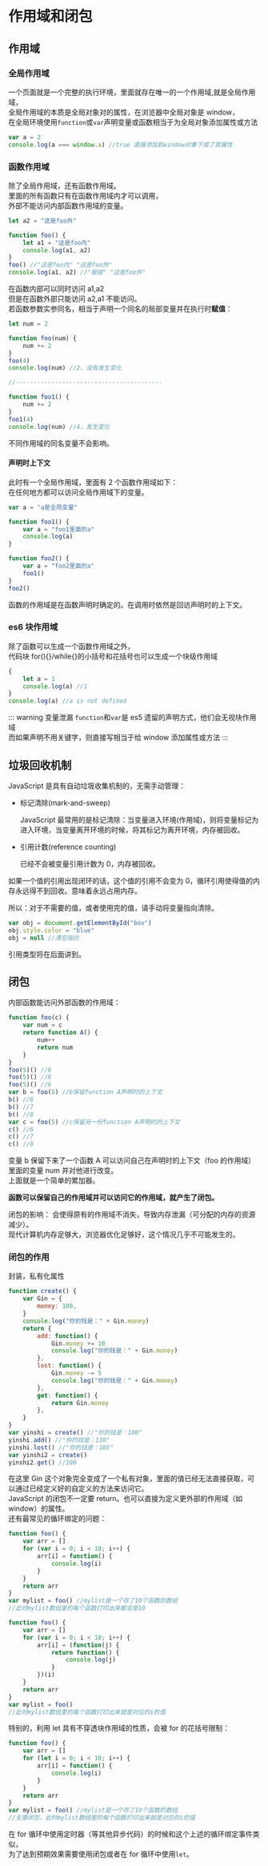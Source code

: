# 作用域和闭包

## 作用域

### 全局作用域

一个页面就是一个完整的执行环境，里面就存在唯一的一个作用域,就是全局作用域，\
全局作用域的本质是全局对象对的属性，在浏览器中全局对象是 window，\
在全局环境使用`function`或`var`声明变量或函数相当于为全局对象添加属性或方法

```javascript
var a = 2
console.log(a === window.a) //true 直接添加到window对象下成了其属性
```

### 函数作用域

除了全局作用域，还有函数作用域。\
里面的所有函数只有在函数作用域内才可以调用，\
外部不能访问内部函数作用域的变量。

```javascript
let a2 = "这是foo外"

function foo() {
    let a1 = "这是foo内"
    console.log(a1, a2)
}
foo() //"这是foo内" "这是foo外"
console.log(a1, a2) //"报错" "这是foo外"
```

在函数内部可以同时访问 a1,a2\
但是在函数外部只能访问 a2,a1 不能访问。\
若函数参数实参同名，相当于声明一个同名的局部变量并在执行时**赋值**：

```javascript
let num = 2

function foo(num) {
    num += 2
}
foo(4)
console.log(num) //2，没有发生变化

//-----------------------------------------

function foo1() {
    num += 2
}
foo1(4)
console.log(num) //4，发生变化
```

不同作用域的同名变量不会影响。

#### 声明时上下文

此时有一个全局作用域，里面有 2 个函数作用域如下：\
在任何地方都可以访问全局作用域下的变量。

```javascript
var a = "a是全局变量"

function foo1() {
    var a = "foo1里面的a"
    console.log(a)
}

function foo2() {
    var a = "foo2里面的a"
    foo1()
}
foo2()
```

函数的作用域是在函数声明时确定的。在调用时依然是回访声明时的上下文。

### es6 块作用域

除了函数可以生成一个函数作用域之外，\
代码块 for(){}/while{}的小括号和花括号也可以生成一个块级作用域

```javascript
{
    let a = 1
    console.log(a) //1
}
console.log(a) //a is not defined
```

::: warning 变量泄漏
`function`和`var`是 es5 遗留的声明方式，他们会无视块作用域\
而如果声明不用关键字，则直接写相当于给 window 添加属性或方法
:::

## 垃圾回收机制

JavaScript 是具有自动垃圾收集机制的，无需手动管理：

- 标记清除(mark-and-sweep)

  JavaScript 最常用的是标记清除：当变量进入环境(作用域)，则将变量标记为进入环境，当变量离开环境的时候，将其标记为离开环境，内存被回收。

- 引用计数(reference counting)

  已经不会被变量引用计数为 0，内存被回收。

如果一个值的引用出现闭环的话，这个值的引用不会变为 0，循环引用使得值的内存永远得不到回收。意味着永远占用内存。

所以：对于不需要的值，或者使用完的值，请手动将变量指向清除。

```javascript
var obj = document.getElementById("box")
obj.style.color = "blue"
obj = null //清空指向
```

引用类型将在后面讲到。

## 闭包

内部函数能访问外部函数的作用域：

```javascript
function foo(c) {
    var num = c
    return function A() {
        num++
        return num
    }
}
foo(5)() //6
foo(5)() //6
foo(5)() //6
var b = foo(5) //b保留function A声明时的上下文
b() //6
b() //7
b() //8
var c = foo(5) //c保留另一份function A声明时的上下文
c() //6
c() //7
c() //8
```

变量 b 保留下来了一个函数 A 可以访问自己在声明时的上下文（foo 的作用域）里面的变量 num 并对他进行改变。\
上面就是一个简单的累加器。

**函数可以保留自己的作用域并可以访问它的作用域，就产生了闭包。**

闭包的影响： 会使得原有的作用域不消失，导致内存泄漏（可分配的内存的资源减少）。\
现代计算机内存足够大，浏览器优化足够好，这个情况几乎不可能发生的。

### 闭包的作用

封装，私有化属性

```javascript
function create() {
    var Gin = {
        money: 100,
    }
    console.log("你的钱是：" + Gin.money)
    return {
        add: function() {
            Gin.money += 10
            console.log("你的钱是：" + Gin.money)
        },
        lost: function() {
            Gin.money -= 5
            console.log("你的钱是：" + Gin.money)
        },
        get: function() {
            return Gin.money
        },
    }
}
var yinshi = create() //"你的钱是：100"
yinshi.add() //"你的钱是：110"
yinshi.lost() //"你的钱是：105"
var yinshi2 = create()
yinshi2.get() //100
```

在这里 Gin 这个对象完全变成了一个私有对象，里面的值已经无法直接获取，可以通过已经定义好的自定义的方法来访问它。\
JavaScript 的闭包不一定要 return。也可以直接为定义更外部的作用域（如 window）的属性。\
还有最常见的循环绑定的问题：

```javascript
function foo() {
    var arr = []
    for (var i = 0; i < 10; i++) {
        arr[i] = function() {
            console.log(i)
        }
    }
    return arr
}
var mylist = foo() //mylist是一个存了10个函数的数组
//此时mylist数组里的每个函数打印出来都会是10
```

```javascript
function foo() {
    var arr = []
    for (var i = 0; i < 10; i++) {
        arr[i] = (function(j) {
            return function() {
                console.log(j)
            }
        })(i)
    }
    return arr
}
var mylist = foo()
//此时mylist数组里的每个函数打印出来就是对应的i的值
```

特别的，利用 let 具有不穿透块作用域的性质，会被 for 的花括号限制：

```javascript
function foo() {
    var arr = []
    for (let i = 0; i < 10; i++) {
        arr[i] = function() {
            console.log(i)
        }
    }
    return arr
}
var mylist = foo() //mylist是一个存了10个函数的数组
//无需闭包，此时mylist数组里的每个函数打印出来就是对应的i的值
```

在 for 循环中使用定时器（等其他异步代码）的时候和这个上述的循环绑定事件类似，\
为了达到预期效果需要使用闭包或者在 for 循环中使用`let`。
